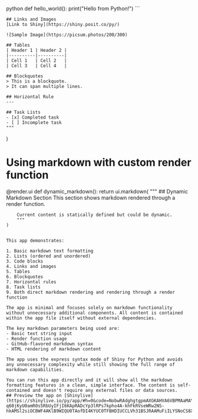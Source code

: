 python
    def hello_world():
        print("Hello from Python!")
    ```
    
    ## Links and Images
    [Link to Shiny](https://shiny.posit.co/py/)
    
    ![Sample Image](https://picsum.photos/200/300)
    
    ## Tables
    | Header 1 | Header 2 |
    |----------|----------|
    | Cell 1   | Cell 2   |
    | Cell 3   | Cell 4   |
    
    ## Blockquotes
    > This is a blockquote.
    > It can span multiple lines.
    
    ## Horizontal Rule
    ---
    
    ## Task Lists
    - [x] Completed task
    - [ ] Incomplete task
    """
)

# Using markdown with custom render function
@render.ui
def dynamic_markdown():
    return ui.markdown(
        """
        ## Dynamic Markdown Section
        This section shows markdown rendered through a render function.
        
        Current content is statically defined but could be dynamic.
        """
    )
```

This app demonstrates:

1. Basic markdown text formatting
2. Lists (ordered and unordered)
3. Code blocks
4. Links and images
5. Tables
6. Blockquotes
7. Horizontal rules
8. Task lists
9. Both direct markdown rendering and rendering through a render function

The app is minimal and focuses solely on markdown functionality without unnecessary additional components. All content is contained within the app file itself without external dependencies.

The key markdown parameters being used are:
- Basic text string input
- Render function usage
- GitHub-flavored markdown syntax
- HTML rendering of markdown content

The app uses the express syntax mode of Shiny for Python and avoids any unnecessary complexity while still showing the full range of markdown capabilities.

You can run this app directly and it will show all the markdown formatting features in a clean, simple interface. The content is self-contained and doesn't require any external files or data sources.
## Preview the app on [Shinylive](https://shinylive.io/py/app/#h=0&code=NobwRAdghgtgpmAXGKAHVA6VBPMAaMAYwHsIAXOcpMAMwCdiYACAZwAsBLCbDOAD1R04LFkw4xUxOmTERUAVzJ4m8jsqEQAJnDoAdCPoDETAMpwZqKAHM4TYqjIdSLfaqzW4AfXtkWACkcyABs4AF5dMABZKDoAa01iAHcIJgAROBhiCOUaDiCgqAAjENCAFTp5OABKfSMmACEoFg5CJhgY+KSDCDd2uITkv30mEaYI8bBh0eNo-q60jKyU0amR0s5RbUyIFjI6KApRADcYp3lRPs7kpho4A-khFkRVseWRw2NS-hkAMSl2siOCBWF4AKlB9WIQU0TAofDI4KYUC0TFBHDIUCCLVh31BSJRAAMuFiILYSNoCS8Xh8mAAZDi7FxvVFMACqECk2iEMKxuzEFGYAEYwWyOXQuXAeQyZOiMkwAEwvEZ4gBywgoMNlMCpzMFGCYAHlxTpJUxeTKBUxhcz5fqjRKpXytQqdaMmDSAMLEbQNILEQixJluibjCA1CBgAC+AF0gA)

